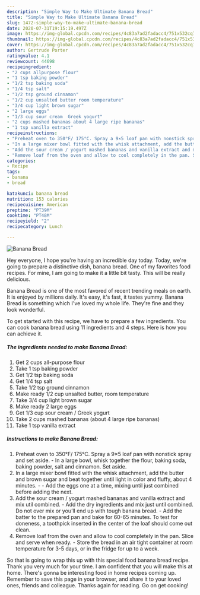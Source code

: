```yaml
---
description: "Simple Way to Make Ultimate Banana Bread"
title: "Simple Way to Make Ultimate Banana Bread"
slug: 1472-simple-way-to-make-ultimate-banana-bread
date: 2020-07-31T19:15:19.497Z
image: https://img-global.cpcdn.com/recipes/4c83a7ad2fadacc4/751x532cq70/banana-bread-recipe-main-photo.jpg
thumbnail: https://img-global.cpcdn.com/recipes/4c83a7ad2fadacc4/751x532cq70/banana-bread-recipe-main-photo.jpg
cover: https://img-global.cpcdn.com/recipes/4c83a7ad2fadacc4/751x532cq70/banana-bread-recipe-main-photo.jpg
author: Gertrude Porter
ratingvalue: 4.1
reviewcount: 44698
recipeingredient:
- "2 cups allpurpose flour"
- "1 tsp baking powder"
- "1/2 tsp baking soda"
- "1/4 tsp salt"
- "1/2 tsp ground cinnamon"
- "1/2 cup unsalted butter room temperature"
- "3/4 cup light brown sugar"
- "2 large eggs"
- "1/3 cup sour cream  Greek yogurt"
- "2 cups mashed bananas about 4 large ripe bananas"
- "1 tsp vanilla extract"
recipeinstructions:
- "Preheat oven to 350°F/ 175°C. Spray a 9×5 loaf pan with nonstick spray and set aside.  In a large bowl, whisk together the flour, baking soda, baking powder, salt and cinnamon. Set aside."
- "In a large mixer bowl fitted with the whisk attachment, add the butter and brown sugar and beat together until light in color and fluffy, about 4 minutes.   Add the eggs one at a time, mixing until just combined before adding the next."
- "Add the sour cream / yogurt mashed bananas and vanilla extract and mix util combined.  Add the dry ingredients and mix just until combined. Do not over mix or you’ll end up with tough banana bread.  Add the batter to the prepared pan and bake for 60-65 minutes. To test for doneness, a toothpick inserted in the center of the loaf should come out clean."
- "Remove loaf from the oven and allow to cool completely in the pan. Slice and serve when ready. Store the bread in an air tight container at room temperature for 3-5 days, or in the fridge for up to a week."
categories:
- Recipe
tags:
- banana
- bread

katakunci: banana bread 
nutrition: 153 calories
recipecuisine: American
preptime: "PT39M"
cooktime: "PT48M"
recipeyield: "2"
recipecategory: Lunch

---
```



![Banana Bread](https://img-global.cpcdn.com/recipes/4c83a7ad2fadacc4/751x532cq70/banana-bread-recipe-main-photo.jpg)

Hey everyone, I hope you're having an incredible day today. Today, we're going to prepare a distinctive dish, banana bread. One of my favorites food recipes. For mine, I am going to make it a little bit tasty. This will be really delicious.

Banana Bread is one of the most favored of recent trending meals on earth. It is enjoyed by millions daily. It's easy, it's fast, it tastes yummy. Banana Bread is something which I've loved my whole life. They're fine and they look wonderful.




To get started with this recipe, we have to prepare a few ingredients. You can cook banana bread using 11 ingredients and 4 steps. Here is how you can achieve it.

<!--inarticleads1-->

##### The ingredients needed to make Banana Bread:

1. Get 2 cups all-purpose flour
1. Take 1 tsp baking powder
1. Get 1/2 tsp baking soda
1. Get 1/4 tsp salt
1. Take 1/2 tsp ground cinnamon
1. Make ready 1/2 cup unsalted butter, room temperature
1. Take 3/4 cup light brown sugar
1. Make ready 2 large eggs
1. Get 1/3 cup sour cream / Greek yogurt
1. Take 2 cups mashed bananas (about 4 large ripe bananas)
1. Take 1 tsp vanilla extract




<!--inarticleads2-->

##### Instructions to make Banana Bread:

1. Preheat oven to 350°F/ 175°C. Spray a 9×5 loaf pan with nonstick spray and set aside. -  In a large bowl, whisk together the flour, baking soda, baking powder, salt and cinnamon. Set aside.
1. In a large mixer bowl fitted with the whisk attachment, add the butter and brown sugar and beat together until light in color and fluffy, about 4 minutes. -  -  Add the eggs one at a time, mixing until just combined before adding the next.
1. Add the sour cream / yogurt mashed bananas and vanilla extract and mix util combined. -  Add the dry ingredients and mix just until combined. Do not over mix or you’ll end up with tough banana bread. -  Add the batter to the prepared pan and bake for 60-65 minutes. To test for doneness, a toothpick inserted in the center of the loaf should come out clean.
1. Remove loaf from the oven and allow to cool completely in the pan. Slice and serve when ready. - Store the bread in an air tight container at room temperature for 3-5 days, or in the fridge for up to a week.




So that is going to wrap this up with this special food banana bread recipe. Thank you very much for your time. I am confident that you will make this at home. There's gonna be interesting food in home recipes coming up. Remember to save this page in your browser, and share it to your loved ones, friends and colleague. Thanks again for reading. Go on get cooking!
